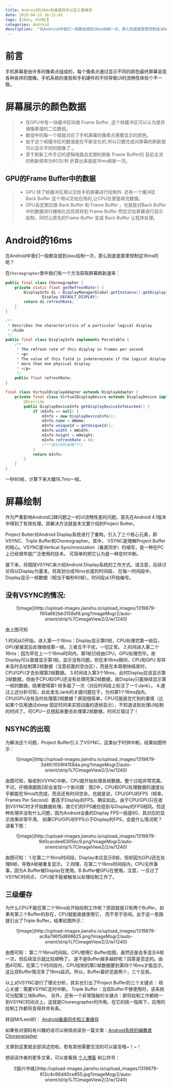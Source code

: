 ```yaml
---
title: Android的16ms和垂直同步以及三重缓存
date: 2018-04-13 16:21:43
tags: [16ms, VSYNC]
categories: Android
description:  "在Android中我们一般都会提到16ms绘制一次，那么到底是那里控制这16ms的呢？"
---
```


# 前言

手机屏幕是由许多的像素点组成的，每个像素点通过显示不同的颜色最终屏幕呈现各种各样的图像。手机系统的类型和手机硬件的不同导致UI的流畅性体验个不一致。


# 屏幕展示的颜色数据

>- 在GPU中有一块缓冲区叫做 Frame Buffer ,这个帧缓冲区可以认为是存储像素值的二位数组。
>- 数组中的每一个值就对应了手机屏幕的像素点需要显示的颜色。
>- 由于这个帧缓冲区的数值是在不断变化的,所以只要完成对屏幕的刷新就可以显示不同的图像了.。
>- 至于刷新工作手记的逻辑电路会定期的刷新 Frame Buffer的 目前主流的刷新频率为60次/秒  折算出来就是16ms刷新一次。

## GPU的Frame Buffer中的数据

>- GPU 除了帧缓冲区用以交给手机屏幕进行绘制外. 还有一个缓冲区 Back Buffer 这个用以交给应用的,让CPU往里面填充数据。
>- GPU会定期交换 Back Buffer 和 Frame Buffer ，也就是对Back Buffer中的数据进行栅格化后将其转到 Frame Buffer 然后交给屏幕进行显示绘制，同时让原先的Frame Buffer 变成 Back Buffer 让程序处理。

# Android的16ms

在Android中我们一般都会提到`16ms`绘制一次，那么到底是那里控制这16ms的呢？

在`Choreographer`类中我们有一个方法获取屏幕刷新速率：

```java
public final class Choreographer {
	private static float getRefreshRate() {
        DisplayInfo di = DisplayManagerGlobal.getInstance().getDisplayInfo(
                Display.DEFAULT_DISPLAY);
        return di.refreshRate;
    }
}

/**
 * Describes the characteristics of a particular logical display.
 * @hide
 */
public final class DisplayInfo implements Parcelable {
	/**
     * The refresh rate of this display in frames per second.
     * <p>
     * The value of this field is indeterminate if the logical display is presented on
     * more than one physical display.
     * </p>
     */
    public float refreshRate;
}

final class VirtualDisplayAdapter extends DisplayAdapter {
	private final class VirtualDisplayDevice extends DisplayDevice implements DeathRecipient {
		@Override
        public DisplayDeviceInfo getDisplayDeviceInfoLocked() {
            if (mInfo == null) {
                mInfo = new DisplayDeviceInfo();
                mInfo.name = mName;
                mInfo.uniqueId = getUniqueId();
                mInfo.width = mWidth;
                mInfo.height = mHeight;
                mInfo.refreshRate = 60;
                /***部分代码省略***/
            }
            return mInfo;
        }
	}
}
```

一秒60帧，计算下来大概16.7ms一帧。

# 屏幕绘制

作为严重影响Android口碑问题之一的UI流畅性差的问题，首先在Android 4.1版本中得到了有效处理。其解决方法就是本文要介绍的Project Butter。

Project Butter对Android Display系统进行了重构，引入了三个核心元素，即VSYNC、Triple Buffer和Choreographer。其中， VSYNC是理解Project Buffer的核心。VSYNC是Vertical Synchronization（垂直同步）的缩写，是一种在PC上已经很早就广泛使用的技术。 可简单的把它认为是一种定时中断。

接下来，将围绕VSYNC来介绍Android Display系统的工作方式。请注意，后续讨论将以Display为基准，将其划分成16ms长度的时间段， 在每一时间段中，Display显示一帧数据（相当于每秒60帧）。时间段从1开始编号。


## 没有VSYNC的情况:

<center>![image](http://upload-images.jianshu.io/upload_images/1319879-f60a862bb3158ef8.png?imageMogr2/auto-orient/strip%7CimageView2/2/w/1240)</center>

由上图可知

1.时间从0开始，进入第一个16ms：Display显示第0帧，CPU处理完第一帧后，GPU紧接其后处理继续第一帧。三者互不干扰，一切正常。 2.时间进入第二个16ms：因为早在上一个16ms时间内，第1帧已经由CPU，GPU处理完毕。故Display可以直接显示第1帧。显示没有问题。但在本16ms期间，CPU和GPU 却并未及时去绘制第2帧数据（注意前面的空白区），而是在本周期快结束时，CPU/GPU才去处理第2帧数据。 3.时间进入第3个16ms，此时Display应该显示第2帧数据，但由于CPU和GPU还没有处理完第2帧数据，故Display只能继续显示第一帧的数据，结果使得第1 帧多画了一次（对应时间段上标注了一个Jank）。 4.通过上述分析可知，此处发生Jank的关键问题在于，为何第1个16ms段内，CPU/GPU没有及时处理第2帧数据？原因很简单，CPU可能是在忙别的事情（比如某个应用通过sleep 固定时间来实现动画的逐帧显示），不知道该到处理UI绘制的时间了。可CPU一旦想起来要去处理第2帧数据，时间又错过了！

## NSYNC的出现

为解决这个问题，Project Buffer引入了VSYNC，这类似于时钟中断。结果如图所示：

<center>![image](http://upload-images.jianshu.io/upload_images/1319879-3d4fc1008f41584a.png?imageMogr2/auto-orient/strip%7CimageView2/2/w/1240)</center>

由图可知，每收到VSYNC中断，CPU就开始处理各帧数据。整个过程非常完美。 不过，仔细琢磨图2却会发现一个新问题：图2中，CPU和GPU处理数据的速度似乎都能在16ms内完成，而且还有时间空余，也就是说，CPU/GPU的FPS（帧率，Frames Per Second）要高于Display的FPS。确实如此。由于CPU/GPU只在收到VSYNC时才开始数据处理，故它们的FPS被拉低到与Display的FPS相同。但这种处理并没有什么问题，因为Android设备的Display FPS一般是60，其对应的显示效果非常平滑。 如果CPU/GPU的FPS小于Display的FPS，会是什么情况呢？请看下图：

<center>![image](http://upload-images.jianshu.io/upload_images/1319879-9d0cacdee6305ec9.png?imageMogr2/auto-orient/strip%7CimageView2/2/w/1240)</center>

由图可知： 1.在第二个16ms时间段，Display本应显示B帧，但却因为GPU还在处理B帧，导致A帧被重复显示。 2.同理，在第二个16ms时间段内，CPU无所事事，因为A Buffer被Display在使用。B Buffer被GPU在使用。注意，一旦过了VSYNC时间点， CPU就不能被触发以处理绘制工作了。

## 三级缓存

为什么CPU不能在第二个16ms处开始绘制工作呢？原因就是只有两个Buffer。如果有第三个Buffer的存在，CPU就能直接使用它， 而不至于空闲。出于这一思路就引出了Triple Buffer。结果如图所示：

<center>![image](http://upload-images.jianshu.io/upload_images/1319879-ac8a796f5d898625.png?imageMogr2/auto-orient/strip%7CimageView2/2/w/1240)</center>

由图可知： 第二个16ms时间段，CPU使用C Buffer绘图。虽然还是会多显示A帧一次，但后续显示就比较顺畅了。 是不是Buffer越多越好呢？回答是否定的。由图4可知，在第二个时间段内，CPU绘制的第C帧数据要到第四个16ms才能显示， 这比双Buffer情况多了16ms延迟。所以，Buffer最好还是两个，三个足矣。

以上对VSYNC进行了理论分析，其实也引出了Project Buffer的三个关键点： 核心关键：需要VSYNC定时中断。 Triple Buffer：当双Buffer不够使用时，该系统可分配第三块Buffer。 另外，还有一个非常隐秘的关键点：即将绘制工作都统一到VSYNC时间点上。这就是Choreographer的作用。在它的统一指挥下，应用的绘制工作都将变得井井有条。


转自MrlLeed的： [Android垂直同步和三重缓存](http://www.apkbus.com/blog-705730-61226.html)

如果有对源码有兴趣的话可以继续阅读另一篇文章：[Android系统的编舞者Choreographer](http://dandanlove.com/2018/04/25/android-source-choreographer/)

文章到这里就全部讲述完啦，若有其他需要交流的可以留言哦~！~！

想阅读作者的更多文章，可以查看我 [个人博客](http://dandanlove.com/) 和公共号：
<center>![振兴书城](http://upload-images.jianshu.io/upload_images/1319879-612c4c66d40ce855.jpg?imageMogr2/auto-orient/strip%7CimageView2/2/w/1240)</center>